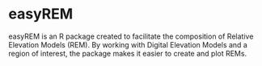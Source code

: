 # easyREM
easyREM is an R package created to facilitate the composition of Relative Elevation Models (REM). By working with Digital Elevation Models and a region of interest, the package makes it easier to create and plot REMs. 
